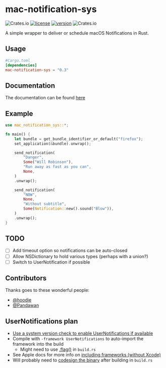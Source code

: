 # mac-notification-sys

![Crates.io](https://img.shields.io/badge/platform-macOS-lightgrey?style=flat-square)
[![license](https://img.shields.io/crates/l/mac-notification-sys?style=flat-square)](https://crates.io/crates/mac-notification-sys/)
[![version](https://img.shields.io/crates/v/mac-notification-sys?style=flat-square)](https://crates.io/crates/mac-notification-sys/)
![Crates.io](https://img.shields.io/crates/d/mac-notification-sys?style=flat-square)

A simple wrapper to deliver or schedule macOS Notifications in Rust.

## Usage

```toml
#Cargo.toml
[dependencies]
mac-notification-sys = "0.3"
```

## Documentation

The documentation can be found [here](https://h4llow3en.github.io/mac-notification-sys/mac_notification_sys/)

## Example

```rust
use mac_notification_sys::*;

fn main() {
    let bundle = get_bundle_identifier_or_default("firefox");
    set_application(&bundle).unwrap();

    send_notification(
        "Danger",
        Some("Will Robinson"),
        "Run away as fast as you can",
        None,
    )
    .unwrap();

    send_notification(
        "NOW",
        None,
        "Without subtitle",
        Some(Notification::new().sound("Blow")),
    )
    .unwrap();
}

```

## TODO

- [ ] Add timeout option so notifications can be auto-closed
- [ ] Allow NSDictionary to hold various types (perhaps with a union?)
- [ ] Switch to UserNotification if possible

## Contributors

Thanks goes to these wonderful people:

- [@hoodie](https://github.com/hoodie)
- [@Pandawan](https://github.com/Pandawan)

## UserNotifications plan

- [Use a system version check to enable UserNotifications if available](https://stackoverflow.com/questions/39850603/how-to-implement-push-notification-for-ios-10objective-c)
- Compile with `-framework UserNotifications` to auto-import the framework into the build
  - Might need to use [.flag()](https://docs.rs/cc/1.0.67/cc/struct.Build.html#method.flag) in `build.rs`
- See Apple docs for more info on [including frameworks (without Xcode)](https://developer.apple.com/library/archive/documentation/MacOSX/Conceptual/BPFrameworks/Tasks/IncludingFrameworks.html)
- Will probably need to [codesign the binary](https://docs.rs/tugger-apple-codesign/0.2.0/tugger_apple_codesign/) after building in `build.rs`
